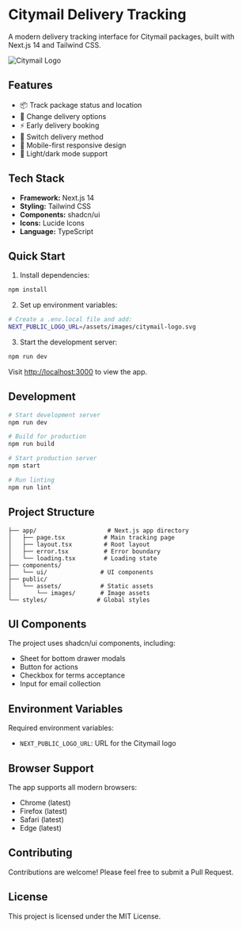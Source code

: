 # Citymail Delivery Tracking

A modern delivery tracking interface for Citymail packages, built with Next.js 14 and Tailwind CSS.

![Citymail Logo](public/icon-192x192.png)

## Features

- 📦 Track package status and location
- 🚚 Change delivery options
- ⚡ Early delivery booking
- 🔄 Switch delivery method
- 📱 Mobile-first responsive design
- 🌙 Light/dark mode support

## Tech Stack

- **Framework:** Next.js 14
- **Styling:** Tailwind CSS
- **Components:** shadcn/ui
- **Icons:** Lucide Icons
- **Language:** TypeScript

## Quick Start

1. Install dependencies:
```bash
npm install
```

2. Set up environment variables:
```bash
# Create a .env.local file and add:
NEXT_PUBLIC_LOGO_URL=/assets/images/citymail-logo.svg
```

3. Start the development server:
```bash
npm run dev
```

Visit [http://localhost:3000](http://localhost:3000) to view the app.

## Development

```bash
# Start development server
npm run dev

# Build for production
npm run build

# Start production server
npm start

# Run linting
npm run lint
```

## Project Structure

```
├── app/                    # Next.js app directory
│   ├── page.tsx           # Main tracking page
│   ├── layout.tsx         # Root layout
│   ├── error.tsx          # Error boundary
│   └── loading.tsx        # Loading state
├── components/
│   └── ui/               # UI components
├── public/
│   └── assets/           # Static assets
│       └── images/       # Image assets
└── styles/              # Global styles
```

## UI Components

The project uses shadcn/ui components, including:
- Sheet for bottom drawer modals
- Button for actions
- Checkbox for terms acceptance
- Input for email collection

## Environment Variables

Required environment variables:
- `NEXT_PUBLIC_LOGO_URL`: URL for the Citymail logo

## Browser Support

The app supports all modern browsers:
- Chrome (latest)
- Firefox (latest)
- Safari (latest)
- Edge (latest)

## Contributing

Contributions are welcome! Please feel free to submit a Pull Request.

## License

This project is licensed under the MIT License.
